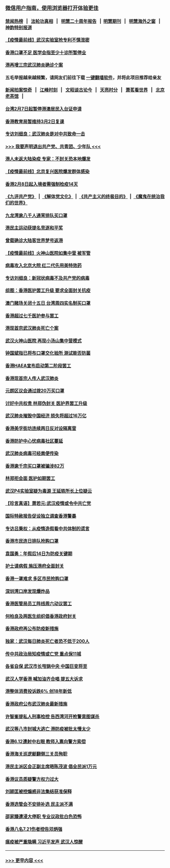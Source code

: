 ### [微信用户指南，使用浏览器打开体验更佳](https://github.com/gfw-breaker/banned-news1/blob/master/indexes/wechat-guide.md?t=0)
#### [禁闻热榜](热点新闻.md?t=0)  &nbsp;&nbsp;|&nbsp;&nbsp; [法轮功真相](https://github.com/gfw-breaker/truth/blob/master/README.md?t=0) &nbsp;&nbsp;|&nbsp;&nbsp; [明慧二十周年报告](https://github.com/gfw-breaker/mh-reports/blob/master/README.md?t=0) &nbsp;&nbsp;|&nbsp;&nbsp;[明慧期刊](https://github.com/gfw-breaker/mh-qikan) &nbsp;&nbsp;|&nbsp;&nbsp; [明慧海外之窗](https://github.com/gfw-breaker/mh-news/blob/master/README.md?t=0) &nbsp;&nbsp;|&nbsp;&nbsp; [神韵特别报道](https://github.com/gfw-breaker/mh-news/blob/master/shenyun.md?t=0)
#### [【疫情最前线】武汉实验室抢专利不慎泄密](../pages/nsc415/n11850310.md?t=02072222) 
#### [香港口罩不足 医学会指至少十诊所暂停业](../pages/nsc415/n11850301.md?t=02072222) 
#### [港再增三宗武汉肺炎确诊个案](../pages/nsc415/n11850328.md?t=02072222) 
#### 五毛举报越来越频繁，请网友们前往下载 [一键翻墙软件](https://github.com/gfw-breaker/ssr-accounts)，并将此项目推荐给亲友
#### [新闻拍案惊奇](https://github.com/gfw-breaker/banned-news1/blob/master/pages/link4.md) &nbsp;&nbsp;|&nbsp;&nbsp; [江峰时刻](https://github.com/gfw-breaker/banned-news1/blob/master/pages/link4.md) &nbsp;&nbsp;|&nbsp;&nbsp; [文昭谈古论今](https://github.com/gfw-breaker/banned-news1/blob/master/pages/link4.md) &nbsp;&nbsp;|&nbsp;&nbsp; [天亮时分](https://github.com/gfw-breaker/banned-news1/blob/master/pages/link4.md) &nbsp;&nbsp;|&nbsp;&nbsp; [萧茗看世界](https://github.com/gfw-breaker/banned-news1/blob/master/pages/link4.md) &nbsp;&nbsp;|&nbsp;&nbsp; [北京老茶馆](https://github.com/gfw-breaker/banned-news1/blob/master/pages/link4.md) &nbsp;&nbsp;|&nbsp;&nbsp; 
#### [台湾2月7日起暂停港澳居民入台证申请](../pages/nsc415/n11850304.md?t=02072222) 
#### [香港教育局暂维持3月2日复课](../pages/nsc415/n11850260.md?t=02072222) 
#### [专访刘细良：武汉肺炎是对中共致命一击](../pages/nsc415/n11849934.md?t=02072222) 
#### [>>> 我要声明退出共产党、共青团、少年队 <<<](https://github.com/begood0513/goodnews/blob/master/quit/letter.md) 
#### [港人未返大陆染疫 专家：不封关恐本地爆发](../pages/nsc415/n11848021.md?t=02072222) 
#### [【疫情最前线】北京复兴医院爆发群体感染](../pages/nsc415/n11847626.md?t=02072222) 
#### [香港2月8日起入境者需强制检疫14天](../pages/nsc415/n11847658.md?t=02072222) 
#### [《九评共产党》](https://github.com/begood0513/9ping.md/blob/master/README.md) &nbsp;|&nbsp; [《解体党文化》](../../../../jtdwh.md/blob/master/README.md)  &nbsp;|&nbsp; [《共产主义的终极目的》](../../../../gczydzjmd.md/blob/master/README.md) &nbsp;|&nbsp; [《魔鬼在统治我们的世界》](../../../../mgztzwmdsj.md/blob/master/README.md) 
#### [九龙湾逾八千人通宵排队买口罩](../pages/nsc415/n11847647.md?t=02072222) 
#### [港民主运动获提名竞逐和平奖](../pages/nsc415/n11847633.md?t=02072222) 
#### [曾载确诊大陆客世界梦号返港](../pages/nsc415/n11847608.md?t=02072222) 
#### [【疫情最前线】火神山医院如集中营 被军管](../pages/nsc415/n11847524.md?t=02072222) 
#### [病毒攻入北京大院 红二代先用美特效药](../pages/nsc415/n11847427.md?t=02072222) 
#### [专访刘细良：新冠状病毒不及共产党的病毒](../pages/nsc415/n11847164.md?t=02072222) 
#### [组图：香港医护罢工升级 要求全面封关抗疫](../pages/nsc415/n11844107.md?t=02072222) 
#### [澳门赌场关闭十五日 台湾周四实名制买口罩](../pages/nsc415/n11845083.md?t=02072222) 
#### [香港超过七千医护参与罢工](../pages/nsc415/n11845051.md?t=02072222) 
#### [港现首宗武汉肺炎死亡个案](../pages/nsc415/n11844998.md?t=02072222) 
#### [武汉火神山医院 再现小汤山集中营模式](../pages/nsc415/n11844763.md?t=02072222) 
#### [钟国斌指已将布口罩交化验所 测试能否防菌](../pages/nsc415/n11842783.md?t=02072222) 
#### [香港HAEA宣布启动第二阶段罢工](../pages/nsc415/n11842723.md?t=02072222) 
#### [香港现首宗人传人武汉肺炎](../pages/nsc415/n11842766.md?t=02072222) 
#### [元朗区议会通过拨20万买口罩](../pages/nsc415/n11842754.md?t=02072222) 
#### [讨好中共权贵 林郑伪封关 医护界罢工升级](../pages/nsc415/n11842359.md?t=02072222) 
#### [武汉肺炎摧毁中国经济 损失将超过16万亿](../pages/nsc415/n11839723.md?t=02072222) 
#### [香港美孚街坊连续两日反对设隔离营](../pages/nsc415/n11839962.md?t=02072222) 
#### [香港防护中心忧病毒社区蔓延](../pages/nsc415/n11839933.md?t=02072222) 
#### [武汉肺炎病毒可经粪便传染](../pages/nsc415/n11839939.md?t=02072222) 
#### [香港逾千宗买口罩被骗涉82万](../pages/nsc415/n11839914.md?t=02072222) 
#### [林郑拒会面 医护如期罢工](../pages/nsc415/n11839892.md?t=02072222) 
#### [武汉P4实验室疑为毒源 王延轶所长上位疑云](../pages/nsc415/n11835543.md?t=02072222) 
#### [【珍言真语】萧若元:武汉疫情或令中共亡党](../pages/nsc415/n11829394.md?t=02072222) 
#### [国际特赦报告促设独立调查香港警暴](../pages/nsc415/n11833845.md?t=02072222) 
#### [专访吕秉权：从疫情造假看中共体制的谎言](../pages/nsc415/n11833813.md?t=02072222) 
#### [香港市民连日排队抢购口罩](../pages/nsc415/n11833794.md?t=02072222) 
#### [袁国勇：年假后14日为防疫关键期](../pages/nsc415/n11831088.md?t=02072222) 
#### [护士请病假 施压港府全面封关](../pages/nsc415/n11831030.md?t=02072222) 
#### [香港一罩难求 多区市民抢购口罩](../pages/nsc415/n11831002.md?t=02072222) 
#### [深圳湾口岸发现爆炸品](../pages/nsc415/n11828802.md?t=02072222) 
#### [香港医管局员工阵线周六动议罢工](../pages/nsc415/n11828762.md?t=02072222) 
#### [何柏良及两医生组织倡香港政府封关](../pages/nsc415/n11828749.md?t=02072222) 
#### [香港政府再公布防疫新措施](../pages/nsc415/n11828716.md?t=02072222) 
#### [独家：武汉每日肺炎死亡者恐不低于200人](../pages/nsc415/n11828240.md?t=02072222) 
#### [传中共政治局知疫情或亡党 重点保11城](../pages/nsc415/n11828145.md?t=02072222) 
#### [各省自保 武汉市长甩锅中央 中国巨变将至](../pages/nsc415/n11828021.md?t=02072222) 
#### [武汉人学香港 喊加油齐合唱 提五大诉求](../pages/nsc415/n11827046.md?t=02072222) 
#### [港整体消费投诉跌6% 创18年新低](../pages/nsc415/n11817280.md?t=02072222) 
#### [香港政府公布武汉肺炎最新措施](../pages/nsc415/n11817152.md?t=02072222) 
#### [许智峯提私人刑事检控 告西湾河开枪警意图谋杀](../pages/nsc415/n11817132.md?t=02072222) 
#### [武汉等八市封城大逃亡 港防疫被批太慢太少](../pages/nsc415/n11817058.md?t=02072222) 
#### [香港6.12遭射中右眼 教师入禀向警方索偿](../pages/nsc415/n11814678.md?t=02072222) 
#### [香港海关巡逻艇翻侧三关员殉职](../pages/nsc415/n11814604.md?t=02072222) 
#### [港民主派区会正副主席晤陈茂波 倡全民派1万元](../pages/nsc415/n11814582.md?t=02072222) 
#### [香港议员质疑警方权力过大](../pages/nsc415/n11814560.md?t=02072222) 
#### [刘颕匡被控煽惑非法集结获准保释](../pages/nsc415/n11811727.md?t=02072222) 
#### [香港选管会不安排补选 民主派不满](../pages/nsc415/n11811691.md?t=02072222) 
#### [邵家臻遭浸大停职 专业议政批白色恐怖](../pages/nsc415/n11811670.md?t=02072222) 
#### [香港八名7.21伤者控告邓炳强](../pages/nsc415/n11811623.md?t=02072222) 
#### [瘟疫被严重隐瞒 习近平发声 武汉人惊醒](../pages/nsc415/n11811186.md?t=02072222) 

----
#### [ >>> 更早内容 <<< ](../indexes/nsc415-earlier.md)
